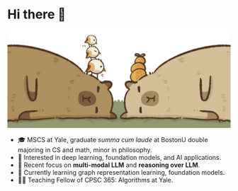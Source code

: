 

<!--
**LeeChuh/LeeChuh** is a ✨ _special_ ✨ repository because its `README.md` (this file) appears on your GitHub profile.

Here are some ideas to get you started:

- 🔭 I’m currently working on ...
- 🌱 I’m currently learning ...
- 👯 I’m looking to collaborate on ...
- 🤔 I’m looking for help with ...
- 💬 Ask me about ...
- 📫 How to reach me: ...
- 😄 Pronouns: ...
- ⚡ Fun fact: ...
[![LinkedIn](https://img.shields.io/badge/LinkedIn--_.svg?style=social&logo=linkedin)](https://www.linkedin.com/in/chuhan-li-9006a01b1/)
 
-->


# Hi there 👋
![](https://github.com/LeeChuh/LeeChuh/blob/master/figs/bg.png)

* 🎓   MSCS at Yale, graduate _summa cum laude_ at BostonU double majoring in CS and math, minor in philosophy.
* 🧐   Interested in deep learning, foundation models, and AI applications.
* 🦾   Recent focus on __multi-modal LLM__ and __reasoning over LLM__.
* 🌱   Currently learning graph representation learning, foundation models.
* ✍🏻   Teaching Fellow of CPSC 365: Algorithms at Yale.

